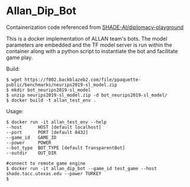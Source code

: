 # Allan_Dip_Bot

Containerization code referenced from [SHADE-AI/diplomacy-playground](https://github.com/SHADE-AI/diplomacy-playground)

This is a docker implementation of ALLAN team's bots. The model parameters are embedded and the TF model server is run within the container along with a python script to instantiate the bot and facilitate game play. 

Build:
```shell
$ wget https://f002.backblazeb2.com/file/ppaquette-public/benchmarks/neurips2019-sl_model.zip
$ mkdir bot_neurips2019-sl_model
$ unzip neurips2019-sl_model.zip -d bot_neurips2019-sl_model/
$ docker build -t allan_test_env . 
```

Usage:
```shell
$ docker run -it allan_test_env --help
--host 		HOST [default localhost]
--port 		PORT [default 8432]
--game_id 	GAME_ID
--power		POWER
--bot_type  BOT_TYPE [default TransparentBot]
--outdir    OUT_DIR

#connect to remote game engine
$ docker run -it allan_dip_bot --game_id test_game --host shade.tacc.utexas.edu --power TURKEY
$ 
```

